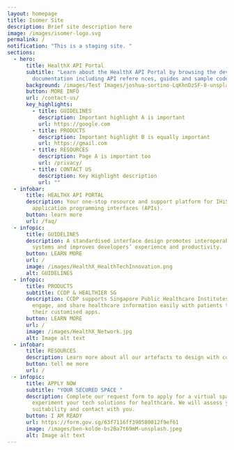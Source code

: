 ```yaml
---
layout: homepage
title: Isomer Site
description: Brief site description here
image: /images/isomer-logo.svg
permalink: /
notification: "This is a staging site. "
sections:
  - hero:
      title: HealthX API Portal
      subtitle: "Learn about the HealthX API Portal by browsing the developer
        documentation including API refere nces, guides and sample codes. "
      background: /images/Test Images/joshua-sortino-LqKhnDzSF-8-unsplash.jpeg
      button: MORE INFO
      url: /contact-us/
      key_highlights:
        - title: GUIDELINES
          description: Important highlight A is important
          url: https://google.com
        - title: PRODUCTS
          description: Important highlight B is equally important
          url: https://gmail.com
        - title: RESOURCES
          description: Page A is important too
          url: /privacy/
        - title: CONTACT US
          description: Key Highlight description
          url: ""
  - infobar:
      title: HEALTHX API PORTAL
      description: Your one-stop resource and support platform for IHiS managed
        application programming interfaces (APIs).
      button: learn more
      url: /faq/
  - infopic:
      title: GUIDELINES
      description: A standardised interface design promotes interoperability between
        systems and improves developers’ experience and productivity.
      button: LEARN MORE
      url: /
      image: /images/HealthX_HealthTechInnovation.png
      alt: GUIDELINES
  - infopic:
      title: PRODUCTS
      subtitle: CCDP & HEALTHIER SG
      description: CCDP supports Singapore Public Healthcare Institutes to digitise,
        engage, and share healthcare information easily with patients through
        their customised apps.
      button: LEARN MORE
      url: /
      image: /images/HealthX_Network.jpg
      alt: Image alt text
  - infobar:
      title: RESOURCES
      description: Learn more about all our artefacts to design with compliance.
      button: tell me more
      url: /
  - infopic:
      title: APPLY NOW
      subtitle: "YOUR SECURED SPACE "
      description: Complete our request form to apply for a virtual space to
        experiment your tech solutions for healthcare. We will assess your
        suitability and contact with you.
      button: I AM READY
      url: https://form.gov.sg/63f7116ff390580012f9ef61
      image: /images/ben-kolde-bs2Ba7t69mM-unsplash.jpeg
      alt: Image alt text
---
```

